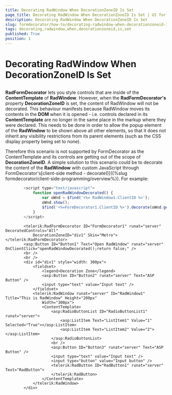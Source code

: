 ```yaml
---
title: Decorating RadWindow When DecorationZoneID Is Set
page_title: Decorating RadWindow When DecorationZoneID Is Set | UI for ASP.NET AJAX Documentation
description: Decorating RadWindow When DecorationZoneID Is Set
slug: formdecorator/how-to/decorating-radwindow-when-decorationzoneid-is-set
tags: decorating,radwindow,when,decorationzoneid,is,set
published: True
position: 1
---
```


# Decorating RadWindow When DecorationZoneID Is Set



## 

__RadFormDecorator__ lets you style controls that are inside of the __ContentTemplate__ of __RadWindow__. However, when the __RadFormDecorator's__ property __DecorationZoneID__ is set, the content of RadWindow will not be decorated. This behaviour manifests because RadWindow moves its contents in the __DOM__ when it is opened - i.e. controls declared in its __ContentTemplate__ are no longer in the same place in the markup where they were declared. This needs to be done in order to allow the popup element of the __RadWindow__ to be shown above all other elements, so that it does not inherit any visibility restrictions from its parent elements (such as the CSS display property being set to none).

Therefore this scenario is not supported by FormDecorator as the ContentTemplate and its controls are getting out of the scope of __DecorationZoneID__. A simple solution to this scenario could be to decorate the content of the __RadWindow__ with custom JavaScript through FormDecorator's[client-side method - decorate()]({%slug formdecorator/client-side-programming/overview%}). For example:

````JavaScript
	    <script type="text/javascript">
	        function openRadWindowDecorated() {
	            var oWnd = $find('<%= RadWindow1.ClientID %>');
	            oWnd.show();
	            $find('<%=FormDecorator1.ClientID %>').decorate(oWnd.get_contentElement());
	        }
	    </script>
````



````ASPNET
	    <telerik:RadFormDecorator ID="FormDecorator1" runat="server" DecoratedControls="All"
	        DecorationZoneID="div1" Skin="Metro"></telerik:RadFormDecorator>
	    <asp:Button ID="Button1" Text="Open RadWindow" runat="server" OnClientClick="openRadWindowDecorated();return false;" />
	    <br />
	    <br />
	    <div id="div1" style="width: 300px">
	        <fieldset>
	            <legend>Decoration Zone</legend>
	            <asp:Button ID="Button2" runat="server" Text="ASP Button" />
	            <input type="text" value="Input text" />
	        </fieldset>
	        <telerik:RadWindow runat="server" ID="RadWindow1" Title="This is RadWindow" Height="200px"
	            Width="300px">
	            <ContentTemplate>
	                <asp:RadioButtonList ID="RadioButtonList1" runat="server">
	                    <asp:ListItem Text="ListItem1" Value="1" Selected="True"></asp:ListItem>
	                    <asp:ListItem Text="ListItem2" Value="2"></asp:ListItem>
	                </asp:RadioButtonList>
	                <br />
	                <asp:Button ID="Button3" runat="server" Text="ASP Button" />
	                <input type="text" value="Input text" />
	                <input type="button" value="Input button" />
	                <telerik:RadButton ID="RadButton1" runat="server" Text="RadButton">
	                </telerik:RadButton>
	            </ContentTemplate>
	        </telerik:RadWindow>
	    </div>
````



